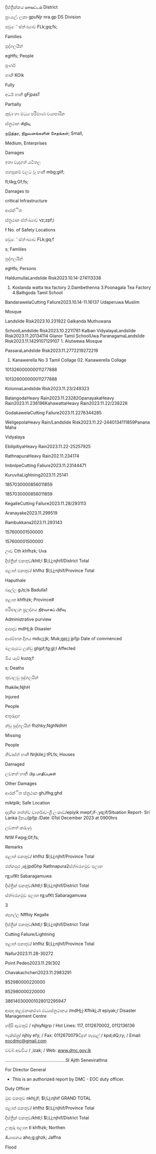 දිස්ත්‍රික්කය மாவட்டம் District

ප්‍රා.ලේ. ලකා gpuNjr nra.gp DS Division

පවුේ ස්ත්‍ංඛ්‍යාව FLk;gq;fs;

Families

පුද්ගලයින්

egHfs; People

පූර්ණ

හානි KOik

Fully

අර්ධ හානි gFjpasT

Partially

කුඩා හා මධය පරිමාණ වයාපාරික

ස්ත්‍රථාන சிறிய,

நடுத்தர, நிறுவனங்களின் சேதங்கள்; Small,

Medium, Enterprises

Damages

ඉතා වැදගත් යටිතල

පහසුකම් වලට වූ හානි mbg;gilf;

fl;likg;Gf;fs;

Damages to

critical Infrastructure

ආරක්ිත

ස්ත්‍රථාන ස්ත්‍ංඛ්‍යාව vz;zpf;i

f No. of Safety Locations

පවුේ ස්ත්‍ංඛ්‍යාව FLk;gq;f

s; Families

පුද්ගලයින්

egHfs; Persons

HaldumullaLandslide Risk2023.10.14-274113338

1. Koslanda watta tea factory 2.Dambethenna 3.Poonagala Tea Factory 4.Bathgoda Tamil School

BandarawelaCutting Faliure2023.10.14-11.16137 Udaperuwa Muslim

Mosque

Landslide Risk2023.10.231922 Galkanda Muthuwana

SchoolLandslide Risk2023.10.2211781 Kalban VidyalayaLandslide Risk2023.11.20134114 Glanor Tamil SchoolUwa ParanagamaLandslide Risk2023.11.1429107129107 1. Alutwewa Mosque

PassaraLandslide Risk2023.11.2772219272219

1. Kanawerella No 3 Tamil Collage 02. Kanawerella Collage

101326000000011277888

101326000000011277888

KolonnaLandslide Risk2023.11.23/249323

BalangodaHeavy Rain2023.11.23282OpanayakaHeavy Rain2023.11.236196KahawattaHeavy Rain2023.11.22/238228

GodakawelaCutting Faliure2023.11.2276344285

WeligepolaHeavy Rain/Landslide Risk2023.11.22-2440134111859Panana Maha

Vidyalaya

EbilipitiyaHeavy Rain2023.11.22-25257925

RathnapuraHeavy Rain202.11.234174

ImbnlpeCutting Faliure2023.11.23144471

KuruvitaLightning2023.11.25141

1857030000856011859

1857030000856011859

KegalleCutting Faliure2023.11.28/293113

Aranayake2023.11.299519

Rambukkana2023.11.293143

157600001500000

157600001500000

ඌව Cth khfhzk; Uva

දිස්ත්‍රික් එකතුව/khtl;l $l;Lj;njhif/District Total

පළාත් ඵකතුව/ khfhz $l;Lj;njhif/Province Total

Haputhale

බදුල්ල gJs;is Badulla1

පළාත khfhzk; Province#

පරිපාලන ප්‍රලද්ශය நிர்வாகப் பிரிவு

Administrative purview

ආපදාව mdHj;jk Disaster

ආරම්භක දිනය mdu;j;jk; Muk;gpj;j jpfjp Date of commenced

බලපෑමට ලක්වු ghjpf;fg;gl;l Affected

මිය යෑම් kuzq;f

s; Deaths

තුවාලවු පුද්ගලයින්

fhakile;NjhH

Injured

People

අතුරුදහ

න්වූ පුද්ගලයින් fhzhky;NghNdhH

Missing

People

නිවාස්ත්‍ හානි Nrjkile;j tPLfs; Houses

Damaged

ලවනත් හානි பிற பாதிப்புகள்

Other Damages

ආරක්ිත ස්ත්‍රථාන ghJfhg;ghd

miktplk; Safe Location

දදනික තත්ත්ව වාර්තාව-ශ්‍රී ලංකාව/epiyik mwpf;if-,yq;if/Situation Report- Sri Lanka දිනය/jpfjp /Date :01st December 2023 at 0900hrs

ලවනත් කරුණු

NtW Fwpg;Gf;fs;

Remarks

පළාත් ඵකතුව/ khfhz $l;Lj;njhif/Province Total

රත්නපුර ,uj;jpdGhp Rathnapura2ස්ත්‍බරගමුව පලාත

rg;ufKt Sabaragamuwa

දිස්ත්‍රික් එකතුව/khtl;l $l;Lj;njhif/District Total

ස්ත්‍බරගමුව පලාත rg;ufKt Sabaragamuwa

3

කෑගල්ල Nffhiy Kegalle

දිස්ත්‍රික් එකතුව/khtl;l $l;Lj;njhif/District Total

Cutting Faliure/Lightning

පළාත් ඵකතුව/ khfhz $l;Lj;njhif/Province Total

Nallur2023.11.28-30272

Point Pedeo2023.11.29/302

Chavakachcheri2023.11.2983291

852980000220000

852980000220000

386140300001028012295947

ආපදා කළමනාකරණ මධ්‍යස්ත්‍රථානය /mdHj;j Kfhikj;Jt epiyak;/ Disaster Management Centre

හදිසි ඇමතුම් / njhiyNgrp / Hot Lines: 117, 0112670002, 0112136136

ෆැක්ස්ත්‍ර/ njhiy efy; / Fax: 0112670079විදුත් තැපැල් / kpd;dQ;ry; / Email: eocdmc@gmail.com

වවබ් අඩවිය / ,izak; / Web: www.dmc.gov.lk

…..............................................SI Ajith Senevirathna

For Director General

* This is an authorized report by DMC - EOC duty officer.

Duty Officer

මුළු එකතුව nkhj;jf; $l;Lj;njhif GRAND TOTAL

පළාත් ඵකතුව/ khfhz $l;Lj;njhif/Province Total

දිස්ත්‍රික් එකතුව/khtl;l $l;Lj;njhif/District Total

උතුරු පලාත tl khfhzk; Northen

4යාපනය aho;g;ghzk; Jaffna

Flood